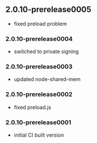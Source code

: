 ## 2.0.10-prerelease0005
* fixed preload problem

### 2.0.10-prerelease0004
* switched to private signing 

### 2.0.10-prerelease0003
* updated node-shared-mem

### 2.0.10-prerelease0002
* fixed preload.js

### 2.0.10-prerelease0001
* initial CI built version